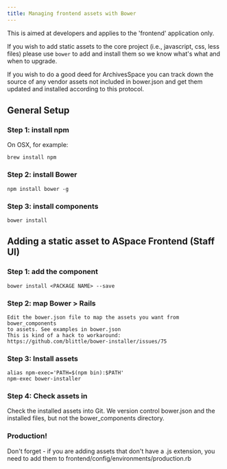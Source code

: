 ```yaml
---
title: Managing frontend assets with Bower
---
```


This is aimed at developers and applies to the 'frontend' application only.

If you wish to add static assets to the core project (i.e., javascript, css,
less files) please use `bower` to add and install them so we know what's what
and when to upgrade.

If you wish to do a good deed for ArchivesSpace you can track down the source
of any vendor assets not included in bower.json and get them updated and
installed according to this protocol.

## General Setup

### Step 1: install npm

On OSX, for example:

```shell
brew install npm
```

### Step 2: install Bower

```shell
npm install bower -g
```

### Step 3: install components

```shell
bower install
```

## Adding a static asset to ASpace Frontend (Staff UI)

### Step 1: add the component

```shell
bower install <PACKAGE NAME> --save
```

### Step 2: map Bower > Rails

    Edit the bower.json file to map the assets you want from bower_components
    to assets. See examples in bower.json
    This is kind of a hack to workaround:
    https://github.com/blittle/bower-installer/issues/75

### Step 3: Install assets

```shell
alias npm-exec='PATH=$(npm bin):$PATH'
npm-exec bower-installer
```

### Step 4: Check assets in

Check the installed assets into Git. We version control bower.json and the
installed files, but not the bower_components directory.

### Production!

Don't forget - if you are adding assets that don't have a .js extension, you
need to add them to frontend/config/environments/production.rb
